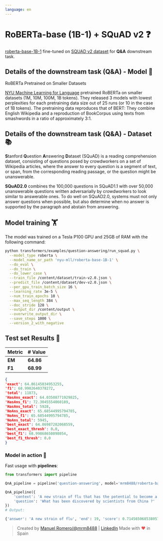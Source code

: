 ```yaml
---
language: en
---
```


# RoBERTa-base (1B-1) + SQuAD v2 ❓

[roberta-base-1B-1](https://huggingface.co/nyu-mll/roberta-base-1B-1) fine-tuned on [SQUAD v2 dataset](https://rajpurkar.github.io/SQuAD-explorer/explore/v2.0/dev/) for **Q&A** downstream task.

## Details of the downstream task (Q&A) - Model 🧠

RoBERTa Pretrained on Smaller Datasets

[NYU Machine Learning for Language](https://huggingface.co/nyu-mll) pretrained RoBERTa on smaller datasets (1M, 10M, 100M, 1B tokens). They released 3 models with lowest perplexities for each pretraining data size out of 25 runs (or 10 in the case of 1B tokens). The pretraining data reproduces that of BERT: They combine English Wikipedia and a reproduction of BookCorpus using texts from smashwords in a ratio of approximately 3:1.


## Details of the downstream task (Q&A) - Dataset 📚

**S**tanford **Q**uestion **A**nswering **D**ataset (SQuAD) is a reading comprehension dataset, consisting of questions posed by crowdworkers on a set of Wikipedia articles, where the answer to every question is a segment of text, or span, from the corresponding reading passage, or the question might be unanswerable.

 **SQuAD2.0** combines the 100,000 questions in SQuAD1.1 with over 50,000 unanswerable questions written adversarially by crowdworkers to look similar to answerable ones. To do well on SQuAD2.0, systems must not only answer questions when possible, but also determine when no answer is supported by the paragraph and abstain from answering.

## Model training 🏋️‍

The model was trained on a Tesla P100 GPU and 25GB of RAM with the following command:

```bash
python transformers/examples/question-answering/run_squad.py \
  --model_type roberta \
  --model_name_or_path 'nyu-mll/roberta-base-1B-1' \
  --do_eval \
  --do_train \
  --do_lower_case \
  --train_file /content/dataset/train-v2.0.json \
  --predict_file /content/dataset/dev-v2.0.json \
  --per_gpu_train_batch_size 16 \
  --learning_rate 3e-5 \
  --num_train_epochs 10 \
  --max_seq_length 384 \
  --doc_stride 128 \
  --output_dir /content/output \
  --overwrite_output_dir \
  --save_steps 1000 \
  --version_2_with_negative
```

## Test set Results 🧾

| Metric | # Value   |
| ------ | --------- |
| **EM** | **64.86** |
| **F1** | **68.99** |



```json
{
'exact': 64.86145034953255, 
'f1': 68.9902640378272,
'total': 11873,
'HasAns_exact': 64.03508771929825,
'HasAns_f1': 72.3045554860189,
'HasAns_total': 5928,
'NoAns_exact': 65.68544995794785,
'NoAns_f1': 65.68544995794785,
'NoAns_total': 5945,
'best_exact': 64.86987282068559,
'best_exact_thresh': 0.0,
'best_f1': 68.99868650898054,
'best_f1_thresh': 0.0
}
```

### Model in action 🚀

Fast usage with **pipelines**:

```python
from transformers import pipeline

QnA_pipeline = pipeline('question-answering', model='mrm8488/roberta-base-1B-1-finetuned-squadv2')

QnA_pipeline({
    'context': 'A new strain of flu that has the potential to become a pandemic has been identified in China by scientists.',
    'question': 'What has been discovered by scientists from China ?'
})
# Output:

{'answer': 'A new strain of flu', 'end': 19, 'score': 0.7145650685380576,'start': 0}
```

> Created by [Manuel Romero/@mrm8488](https://twitter.com/mrm8488) | [LinkedIn](https://www.linkedin.com/in/manuel-romero-cs/)
> Made with <span style="color: #e25555;">&hearts;</span> in Spain
